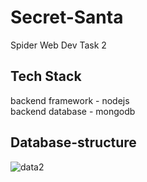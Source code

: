 # Secret-Santa
Spider Web Dev Task 2

## Tech Stack
backend framework - nodejs <br />
backend database - mongodb <br />


## Database-structure
![data2](https://user-images.githubusercontent.com/105550027/185218499-b9de6150-1017-4db9-80ad-b29bb4190693.PNG)

